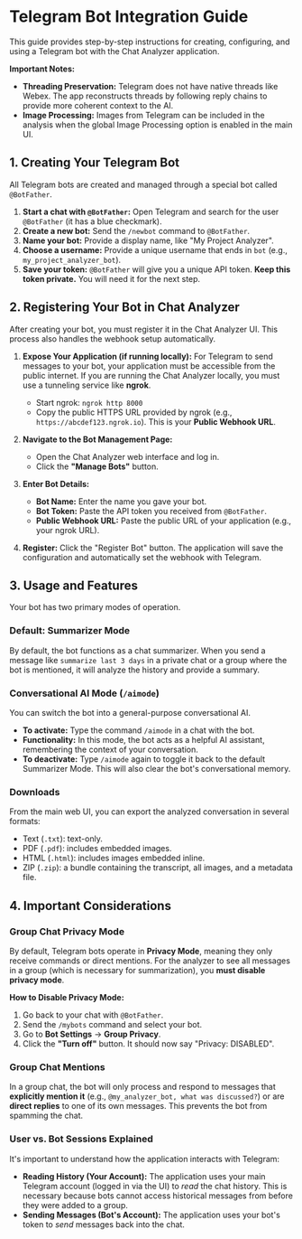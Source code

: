 # Telegram Bot Integration Guide

This guide provides step-by-step instructions for creating, configuring, and using a Telegram bot with the Chat Analyzer application.

**Important Notes:**
- **Threading Preservation:** Telegram does not have native threads like Webex. The app reconstructs threads by following reply chains to provide more coherent context to the AI.
- **Image Processing:** Images from Telegram can be included in the analysis when the global Image Processing option is enabled in the main UI.

## 1. Creating Your Telegram Bot

All Telegram bots are created and managed through a special bot called `@BotFather`.

1.  **Start a chat with `@BotFather`:** Open Telegram and search for the user `@BotFather` (it has a blue checkmark).
2.  **Create a new bot:** Send the `/newbot` command to `@BotFather`.
3.  **Name your bot:** Provide a display name, like "My Project Analyzer".
4.  **Choose a username:** Provide a unique username that ends in `bot` (e.g., `my_project_analyzer_bot`).
5.  **Save your token:** `@BotFather` will give you a unique API token. **Keep this token private.** You will need it for the next step.

## 2. Registering Your Bot in Chat Analyzer

After creating your bot, you must register it in the Chat Analyzer UI. This process also handles the webhook setup automatically.

1.  **Expose Your Application (if running locally):** For Telegram to send messages to your bot, your application must be accessible from the public internet. If you are running the Chat Analyzer locally, you must use a tunneling service like **ngrok**.
    *   Start ngrok: `ngrok http 8000`
    *   Copy the public HTTPS URL provided by ngrok (e.g., `https://abcdef123.ngrok.io`). This is your **Public Webhook URL**.

2.  **Navigate to the Bot Management Page:**
    *   Open the Chat Analyzer web interface and log in.
    *   Click the **"Manage Bots"** button.

3.  **Enter Bot Details:**
    *   **Bot Name:** Enter the name you gave your bot.
    *   **Bot Token:** Paste the API token you received from `@BotFather`.
    *   **Public Webhook URL:** Paste the public URL of your application (e.g., your ngrok URL).

4.  **Register:** Click the "Register Bot" button. The application will save the configuration and automatically set the webhook with Telegram.

## 3. Usage and Features

Your bot has two primary modes of operation.

### Default: Summarizer Mode
By default, the bot functions as a chat summarizer. When you send a message like `summarize last 3 days` in a private chat or a group where the bot is mentioned, it will analyze the history and provide a summary.

### Conversational AI Mode (`/aimode`)
You can switch the bot into a general-purpose conversational AI.
*   **To activate:** Type the command `/aimode` in a chat with the bot.
*   **Functionality:** In this mode, the bot acts as a helpful AI assistant, remembering the context of your conversation.
*   **To deactivate:** Type `/aimode` again to toggle it back to the default Summarizer Mode. This will also clear the bot's conversational memory.

### Downloads
From the main web UI, you can export the analyzed conversation in several formats:
- Text (`.txt`): text-only.
- PDF (`.pdf`): includes embedded images.
- HTML (`.html`): includes images embedded inline.
- ZIP (`.zip`): a bundle containing the transcript, all images, and a metadata file.

## 4. Important Considerations

### Group Chat Privacy Mode
By default, Telegram bots operate in **Privacy Mode**, meaning they only receive commands or direct mentions. For the analyzer to see all messages in a group (which is necessary for summarization), you **must disable privacy mode**.

**How to Disable Privacy Mode:**
1.  Go back to your chat with `@BotFather`.
2.  Send the `/mybots` command and select your bot.
3.  Go to **Bot Settings** -> **Group Privacy**.
4.  Click the **"Turn off"** button. It should now say "Privacy: DISABLED".

### Group Chat Mentions
In a group chat, the bot will only process and respond to messages that **explicitly mention it** (e.g., `@my_analyzer_bot, what was discussed?`) or are **direct replies** to one of its own messages. This prevents the bot from spamming the chat.

### User vs. Bot Sessions Explained
It's important to understand how the application interacts with Telegram:
*   **Reading History (Your Account):** The application uses your main Telegram account (logged in via the UI) to *read* the chat history. This is necessary because bots cannot access historical messages from before they were added to a group.
*   **Sending Messages (Bot's Account):** The application uses your bot's token to *send* messages back into the chat.